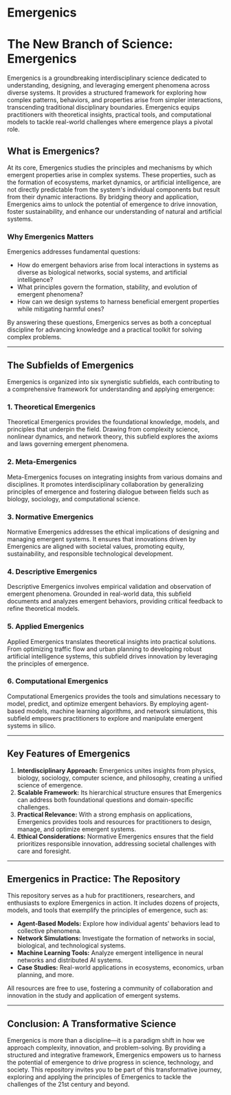 # Emergenics

# The New Branch of Science: Emergenics

Emergenics is a groundbreaking interdisciplinary science dedicated to understanding, designing, and leveraging emergent phenomena across diverse systems. It provides a structured framework for exploring how complex patterns, behaviors, and properties arise from simpler interactions, transcending traditional disciplinary boundaries. Emergenics equips practitioners with theoretical insights, practical tools, and computational models to tackle real-world challenges where emergence plays a pivotal role.

## **What is Emergenics?**

At its core, Emergenics studies the principles and mechanisms by which emergent properties arise in complex systems. These properties, such as the formation of ecosystems, market dynamics, or artificial intelligence, are not directly predictable from the system's individual components but result from their dynamic interactions. By bridging theory and application, Emergenics aims to unlock the potential of emergence to drive innovation, foster sustainability, and enhance our understanding of natural and artificial systems.

### **Why Emergenics Matters**

Emergenics addresses fundamental questions:
- How do emergent behaviors arise from local interactions in systems as diverse as biological networks, social systems, and artificial intelligence?
- What principles govern the formation, stability, and evolution of emergent phenomena?
- How can we design systems to harness beneficial emergent properties while mitigating harmful ones?

By answering these questions, Emergenics serves as both a conceptual discipline for advancing knowledge and a practical toolkit for solving complex problems.

---

## **The Subfields of Emergenics**

Emergenics is organized into six synergistic subfields, each contributing to a comprehensive framework for understanding and applying emergence:

### **1. Theoretical Emergenics**
Theoretical Emergenics provides the foundational knowledge, models, and principles that underpin the field. Drawing from complexity science, nonlinear dynamics, and network theory, this subfield explores the axioms and laws governing emergent phenomena.

### **2. Meta-Emergenics**
Meta-Emergenics focuses on integrating insights from various domains and disciplines. It promotes interdisciplinary collaboration by generalizing principles of emergence and fostering dialogue between fields such as biology, sociology, and computational science.

### **3. Normative Emergenics**
Normative Emergenics addresses the ethical implications of designing and managing emergent systems. It ensures that innovations driven by Emergenics are aligned with societal values, promoting equity, sustainability, and responsible technological development.

### **4. Descriptive Emergenics**
Descriptive Emergenics involves empirical validation and observation of emergent phenomena. Grounded in real-world data, this subfield documents and analyzes emergent behaviors, providing critical feedback to refine theoretical models.

### **5. Applied Emergenics**
Applied Emergenics translates theoretical insights into practical solutions. From optimizing traffic flow and urban planning to developing robust artificial intelligence systems, this subfield drives innovation by leveraging the principles of emergence.

### **6. Computational Emergenics**
Computational Emergenics provides the tools and simulations necessary to model, predict, and optimize emergent behaviors. By employing agent-based models, machine learning algorithms, and network simulations, this subfield empowers practitioners to explore and manipulate emergent systems in silico.

---

## **Key Features of Emergenics**

1. **Interdisciplinary Approach:** Emergenics unites insights from physics, biology, sociology, computer science, and philosophy, creating a unified science of emergence.
2. **Scalable Framework:** Its hierarchical structure ensures that Emergenics can address both foundational questions and domain-specific challenges.
3. **Practical Relevance:** With a strong emphasis on applications, Emergenics provides tools and resources for practitioners to design, manage, and optimize emergent systems.
4. **Ethical Considerations:** Normative Emergenics ensures that the field prioritizes responsible innovation, addressing societal challenges with care and foresight.

---

## **Emergenics in Practice: The Repository**

This repository serves as a hub for practitioners, researchers, and enthusiasts to explore Emergenics in action. It includes dozens of projects, models, and tools that exemplify the principles of emergence, such as:
- **Agent-Based Models:** Explore how individual agents' behaviors lead to collective phenomena.
- **Network Simulations:** Investigate the formation of networks in social, biological, and technological systems.
- **Machine Learning Tools:** Analyze emergent intelligence in neural networks and distributed AI systems.
- **Case Studies:** Real-world applications in ecosystems, economics, urban planning, and more.

All resources are free to use, fostering a community of collaboration and innovation in the study and application of emergent systems.

---

## **Conclusion: A Transformative Science**

Emergenics is more than a discipline—it is a paradigm shift in how we approach complexity, innovation, and problem-solving. By providing a structured and integrative framework, Emergenics empowers us to harness the potential of emergence to drive progress in science, technology, and society. This repository invites you to be part of this transformative journey, exploring and applying the principles of Emergenics to tackle the challenges of the 21st century and beyond. 